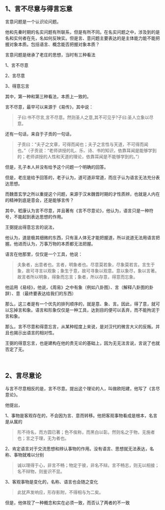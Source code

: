 <h2>1、言不尽意与得言忘意</h2><p>言意问题是一个认识论问题。</p><p>他和先秦时期的名实问题有所联系，但是有所不同。在名实问题之中，涉及到的是名和实何者在先，名如何反映实。但是言、意问题主要表达的是主体能力能不能把握对象本质。包括语言、概念能否把握对象本质？</p><p>言意问题是继承了老庄的思想，当时有三种看法</p><p>1、言不尽意</p><p>2、言尽意</p><p>3、得意忘言</p><p>其中，第一种和第三种看法，本质上一致的。</p><p>言不尽意，最早可以来源于《易传》，其中说：</p><blockquote>子曰:书不尽言,言不尽意。然则圣人之意,其不可见乎?子曰:圣人立象以尽意。</blockquote><p>还有一句话，来自于子贡的一句话，</p><blockquote>子贡曰：“夫子之文章，可得而闻也；夫子之言性与天道，不可得而闻也。”（子贡说：“老师讲授的礼、乐、诗、书的知识，依靠耳闻是能够学到的；老师讲授的人性和天道的理论，依靠耳闻是不能够学到的。”）</blockquote><p>但是，孔子本人并没有给予这个问题一个明确的回答。</p><p>但是，老庄是给予回答的，老子认为，道可道非常道，而庄子认为语言无法充分表达思想。</p><p>而魏晋玄学之所以重提这个问题，来源于汉末魏晋时期的才性质辨，也就是人内在的精神到底是意会，还是能够言传？</p><p>其中，嵇康认为言不尽意，并且著有《言不尽意论》，他认为，语言只是一种符号，不能起到表达思想的作用。</p><p>王弼提出得意忘言的说法，</p><p>他认为，道是极其细微的东西，只有圣人体无才能把握道，所以说道无法用语言把握。他进而认为，万事万物的本质都无法把握。</p><p>语言在他那里，仅仅是一个工具，他说：</p><blockquote>夫象者，出意者也。言者，明象者也。尽意莫若象，尽象莫若言。言生于象，故可寻言以观象；象生于意，故可寻象以观意。意以象尽，象以言著。故言者所以明象，得象而忘言；象者，所以存意，得意而忘象。</blockquote><p>他运用《易经》，他说，《周易》之中有象（例如八卦图）、言（解释八卦图的卦辞）、意（最终要表达给我们的东西）</p><p>那么，这三者是有一个优先的排列顺序的，就是意、象、言。因此，得了意，就可以忘掉言和象。语言和形象仅仅是一种工具，达到目的便可以丢弃，而不能拘泥于言和象。</p><p>那么，言不尽意和得意忘言，从某种程度上来说，是对汉代的微言大义的反叛。并且也揭示出语言的相对性。</p><p>王弼的得意忘言，也是建构在他的贵无论的基础上，因为无无法言说，言说了也就否定了无。</p><p class="ztext-empty-paragraph"><br/></p><h2>2、言尽意论</h2><p>与言不尽意相反的是，言不尽意。提出这个理论的人，叫做欧阳建，他写了《言尽意论》。</p><p>他提出，</p><p>1、事物是客观存在的，不会因为言、意而转移。他把客观事物看成是根本，名言是从属的</p><blockquote>形不待名，而方圆已著；色不俟称，而黑白以彰。然则名之于物，无施者也；言之于理，无为者也。</blockquote><p>2、肯定语言对于交流思想和辨认事物的作用。没有语言、思想就无法表达，名称、事物就难以分别</p><blockquote>诚以理得于心，非言不畅；物定于彼，非名不辩。言不畅志，则无以相接；名不辩物，则鉴识不显。</blockquote><p>3、客观事物是变化的，名称、语言也会随之变化</p><blockquote>此犹声发响应，形存影附，不得相与为二矣。</blockquote><p>但是，他体现了一种概念和实在必须一致，而否认了两者的不一致</p><p></p><p></p>